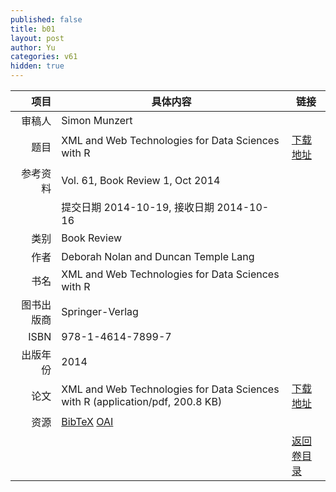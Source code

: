 ```yaml
---
published: false
title: b01
layout: post
author: Yu
categories: v61
hidden: true
---
```


| 项目 | 具体内容 | 链接 |
|---:|---|---|
| 审稿人 |  Simon Munzert| |
| 题目 |XML and Web Technologies for Data Sciences with R | [下载地址](http://www.jstatsoft.org/v61/b01/paper) |
| 参考资料 |Vol. 61, Book Review 1, Oct 2014 | |
| | 提交日期 2014-10-19, 接收日期 2014-10-16| | 
| 类别 | Book Review| |
| 作者 | Deborah Nolan and Duncan Temple Lang| |
| 书名| XML and Web Technologies for Data Sciences with R| |
| 图书出版商 | Springer-Verlag| |
| ISBN | 978-1-4614-7899-7| |
| 出版年份 | 2014| |
| 论文 | XML and Web Technologies for Data Sciences with R  (application/pdf, 200.8 KB)| [下载地址](http://www.jstatsoft.org/v61/b01/paper) |
| 资源 | [BibTeX](http://www.jstatsoft.org/v61/b01/bibtex) [OAI](http://www.jstatsoft.org/oai?verb=GetRecord&identifier=oai.jstatsoft/v61/b01&prefix=oai_dc)| |
| |  | [返回卷目录]({{site.baseurl}}/volume/v61.html) |